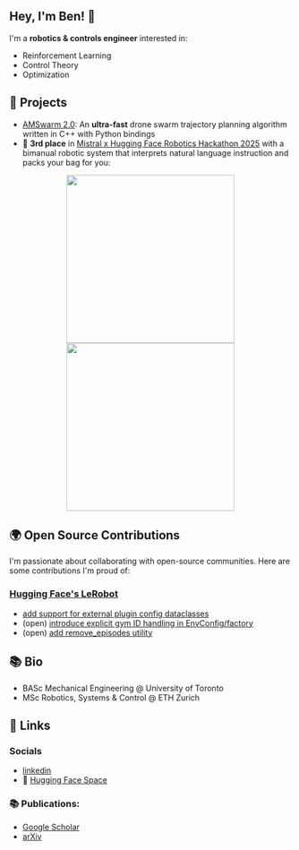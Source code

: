 ## Hey, I'm Ben! 👋

I'm a **robotics & controls engineer** interested in:
* Reinforcement Learning
* Control Theory
* Optimization


## 🚀 Projects

* [AMSwarm 2.0](https://github.com/bsprenger/AMSwarm): An **ultra-fast** drone swarm trajectory planning algorithm written in C++ with Python bindings
* 🥉 **3rd place** in [Mistral x Hugging Face Robotics Hackathon 2025](https://lu.ma/roboticshack?tk=iMtb5e) with a bimanual robotic system that interprets natural language instruction and packs your bag for you:
<p align="center">
  <img src="https://github.com/user-attachments/assets/5fe6877a-deb3-4100-a19d-fd3faaa7b9b0" width="300">
  <img src="https://github.com/user-attachments/assets/8dcdf01f-9ab5-4c68-ba47-e785d9813650" width="300">
</p>

## 🌍 Open Source Contributions

I'm passionate about collaborating with open-source communities. Here are some contributions I'm proud of:

### [Hugging Face's LeRobot](https://github.com/huggingface/lerobot)
* [add support for external plugin config dataclasses](https://github.com/huggingface/lerobot/pull/807)
* (open) [introduce explicit gym ID handling in EnvConfig/factory](https://github.com/huggingface/lerobot/pull/1008)
* (open) [add remove_episodes utility](https://github.com/huggingface/lerobot/pull/831)

## 📚 Bio

* BASc Mechanical Engineering @ University of Toronto
* MSc Robotics, Systems & Control @ ETH Zurich

## 🔗 Links

### Socials
* [linkedin](linkedin.com/in/bensprenger)
* 🤗 [Hugging Face Space](https://huggingface.co/bensprenger)

### 📚 Publications:
* [Google Scholar](https://scholar.google.com/citations?user=NXP4kkUAAAAJ&hl=en)
* [arXiv](https://arxiv.org/search/eess?searchtype=author&query=Sprenger,+B)

